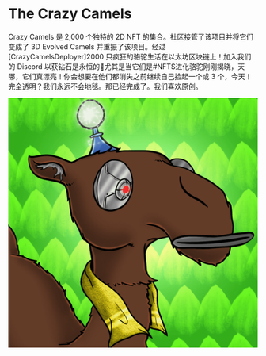 # The Crazy Camels

Crazy Camels 是 2,000 个独特的 2D NFT 的集合。社区接管了该项目并将它们变成了 3D Evolved Camels 并重振了该项目。经过 [CrazyCamelsDeployer]2000 只疯狂的骆驼生活在以太坊区块链上！加入我们的 Discord 以获钻石是永恒的💎尤其是当它们是#NFTS进化骆驼刚刚揭晓，天哪，它们真漂亮！你会想要在他们都消失之前继续自己捡起一个或 3 个，今天！完全透明？我们永远不会地毯。那已经完成了。我们喜欢原创。

![nft](1.png)
